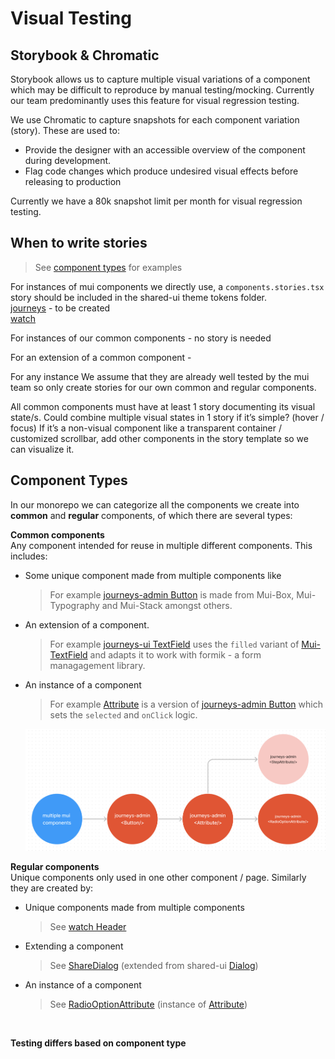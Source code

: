 # Visual Testing

## Storybook & Chromatic

Storybook allows us to capture multiple visual variations of a component which may be difficult to reproduce by manual testing/mocking. Currently our team predominantly uses this feature for visual regression testing.

We use Chromatic to capture snapshots for each component variation (story). These are used to:

- Provide the designer with an accessible overview of the component during development.
- Flag code changes which produce undesired visual effects before releasing to production

Currently we have a 80k snapshot limit per month for visual regression testing.

## When to write stories

> See [component types]() for examples

For instances of mui components we directly use, a `components.stories.tsx` story should be included in the shared-ui theme tokens folder. <br/>
[journeys]() - to be created <br/>
[watch](https://storybook.core.jesusfilm.org/?path=/story/website-theme--components)

For instances of our common components - no story is needed

For an extension of a common component -

For any instance We assume that they are already well tested by the mui team so only create stories for our own common and regular components.

All common components must have at least 1 story documenting its visual state/s.
Could combine multiple visual states in 1 story if it’s simple? (hover / focus)
If it’s a non-visual component like a transparent container / customized scrollbar, add other components in the story template so we can visualize it.

## Component Types

In our monorepo we can categorize all the components we create into **common** and **regular** components, of which there are several types:

**Common components**<br/>
Any component intended for reuse in multiple different components. This includes:

- Some unique component made from multiple components like
  > For example [journeys-admin Button](https://storybook.core.jesusfilm.org/?path=/story/journeys-admin-editor-controlpanel-button--default) is made from Mui-Box, Mui-Typography and Mui-Stack amongst others.
- An extension of a component.
  > For example [journeys-ui TextField](https://storybook.core.jesusfilm.org/?path=/story/journeys-ui-textfield--states) uses the `filled` variant of [Mui-TextField](https://mui.com/material-ui/react-text-field/#form-props) and adapts it to work with formik - a form managagement library.
- An instance of a component

  > For example [Attribute](https://storybook.core.jesusfilm.org/?path=/story/journeys-admin-editor-controlpanel-attributes-attribute--default) is a version of [journeys-admin Button](https://storybook.core.jesusfilm.org/?path=/story/journeys-admin-editor-controlpanel-button--default) which sets the `selected` and `onClick` logic.

  ![Component Hierarchy](./component-types.png)

**Regular components**<br/>
Unique components only used in one other component / page. Similarly they are created by:

- Unique components made from multiple components
  > See [watch Header](https://storybook.core.jesusfilm.org/?path=/story/watch-header--default)
- Extending a component
  > See [ShareDialog](https://storybook.core.jesusfilm.org/?path=/story/watch-sharedialog--basic) (extended from shared-ui [Dialog](https://storybook.core.jesusfilm.org/?path=/story/shared-ui-dialog--info))
- An instance of a component
  > See [RadioOptionAttribute](https://storybook.core.jesusfilm.org/?path=/story/journeys-admin-editor-controlpanel-attributes-radiooption--filled) (instance of [Attribute](https://storybook.core.jesusfilm.org/?path=/story/journeys-admin-editor-controlpanel-attributes-attribute--default))

<br/>

**Testing differs based on component type**
